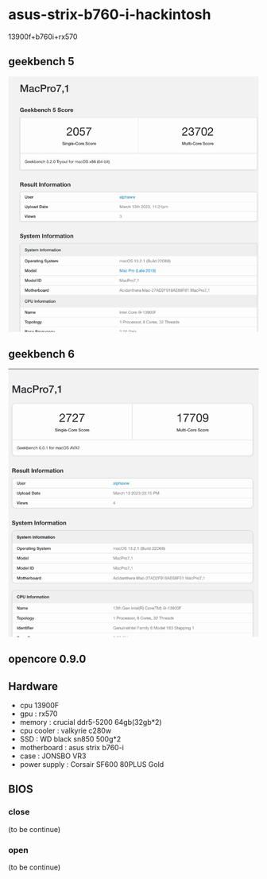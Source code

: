 # asus-strix-b760-i-hackintosh
13900f+b760i+rx570

## geekbench 5
![img.png](img.png)

## geekbench 6
![img_1.png](img_1.png)

## opencore 0.9.0

## Hardware
- cpu 13900F
- gpu : rx570
- memory : crucial ddr5-5200 64gb(32gb*2)
- cpu cooler :  valkyrie c280w
- SSD : WD black sn850 500g*2
- motherboard : asus strix b760-i
- case : JONSBO VR3
- power supply : Corsair SF600 80PLUS Gold


## BIOS
### close
(to be continue)

### open
(to be continue)


